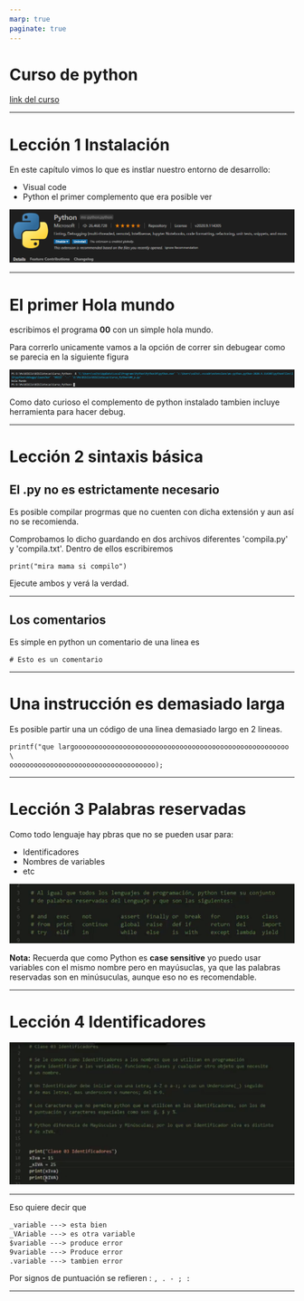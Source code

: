 ```yaml
---
marp: true
paginate: true 
---
```


# Curso de python 

[link del curso](https://www.youtube.com/watch?v=qGZUc8rjmnA&list=PL1xeVkd9tTFjI1w_d99gO4IL_-aF-jyc_&index=4)

---

# Lección 1 Instalación

En este capítulo vimos lo que es instlar nuestro entorno de desarrollo:

- Visual code 
- Python el primer complemento que era posible ver

![](Screenshot_1.png)


---

# El primer Hola mundo

escribimos el programa **00** con un simple hola mundo.

Para correrlo unicamente vamos a la opción de correr sin debugear como se parecia en la siguiente figura

![](Screenshot_2.png)

Como dato curioso el complemento de python instalado tambien incluye herramienta para hacer debug.

---

# Lección 2 sintaxis básica 

## El .py no es estrictamente necesario

Es posible compilar progrmas que no cuenten con dicha extensión y aun así no se recomienda.

Comprobamos lo dicho guardando en dos archivos diferentes  'compila.py' y 'compila.txt'. 
Dentro de ellos escribiremos

```
print("mira mama si compilo")
```

Ejecute ambos y verá la verdad.

---

## Los comentarios

Es simple en python un comentario de una linea es 

```
# Esto es un comentario
```

---

# Una instrucción es demasiado larga

Es posible partir una un código de una linea demasiado largo en 2 lineas.


```
printf("que largooooooooooooooooooooooooooooooooooooooooooooooooooooo \
oooooooooooooooooooooooooooooooooooo);
```

---

# Lección 3 Palabras reservadas

Como todo lenguaje hay pbras que no se pueden usar para:
- Identificadores
- Nombres de variables
- etc

![](r1.png)

**Nota:** Recuerda que como Python es **case sensitive** yo puedo usar variables con el mismo nombre pero en 
mayúsuclas, ya que las palabras reservadas son en minúsuculas, aunque eso no es recomendable.

---

# Lección 4 Identificadores

![](r2.png)


---

Eso quiere decir que 


```
_variable ---> esta bien
_VAriable ---> es otra variable
$variable ---> produce error
9variable ---> Produce error
.variable ---> tambien error
```

Por signos de puntuación se refieren : ` , . - ; : `

---